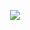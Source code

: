 <p align="center">
	<a href="https://github.com/afkT">
		<img src="https://github-readme-stats.vercel.app/api?username=afkT&count_private=true&show_icons=true&hide=contribs&include_all_commits=true&theme=vue" />
	</a>
</p>

